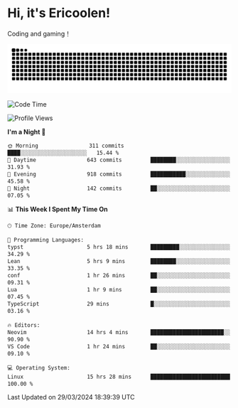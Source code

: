 # Hi, it's Ericoolen!
Coding and gaming！

<picture>
  <source media="(prefers-color-scheme: dark)" srcset="https://raw.githubusercontent.com/Eric-Song-Nop/Eric-Song-Nop/output/github-contribution-grid-snake-dark.svg">
  <source media="(prefers-color-scheme: light)" srcset="https://raw.githubusercontent.com/Eric-Song-Nop/Eric-Song-Nop/output/github-contribution-grid-snake.svg">
  <img alt="github contribution grid snake animation" src="https://raw.githubusercontent.com/Eric-Song-Nop/Eric-Song-Nop/output/github-contribution-grid-snake.svg">
</picture>

<!--START_SECTION:waka-->
![Code Time](http://img.shields.io/badge/Code%20Time-1%2C277%20hrs%2056%20mins-blue)

![Profile Views](http://img.shields.io/badge/Profile%20Views-0-blue)

**I'm a Night 🦉** 

```text
🌞 Morning                311 commits         ████░░░░░░░░░░░░░░░░░░░░░   15.44 % 
🌆 Daytime                643 commits         ████████░░░░░░░░░░░░░░░░░   31.93 % 
🌃 Evening                918 commits         ███████████░░░░░░░░░░░░░░   45.58 % 
🌙 Night                  142 commits         ██░░░░░░░░░░░░░░░░░░░░░░░   07.05 % 
```


📊 **This Week I Spent My Time On** 

```text
🕑︎ Time Zone: Europe/Amsterdam

💬 Programming Languages: 
typst                    5 hrs 18 mins       █████████░░░░░░░░░░░░░░░░   34.29 % 
Lean                     5 hrs 9 mins        ████████░░░░░░░░░░░░░░░░░   33.35 % 
conf                     1 hr 26 mins        ██░░░░░░░░░░░░░░░░░░░░░░░   09.31 % 
Lua                      1 hr 9 mins         ██░░░░░░░░░░░░░░░░░░░░░░░   07.45 % 
TypeScript               29 mins             █░░░░░░░░░░░░░░░░░░░░░░░░   03.16 % 

🔥 Editors: 
Neovim                   14 hrs 4 mins       ███████████████████████░░   90.90 % 
VS Code                  1 hr 24 mins        ██░░░░░░░░░░░░░░░░░░░░░░░   09.10 % 

💻 Operating System: 
Linux                    15 hrs 28 mins      █████████████████████████   100.00 % 
```


 Last Updated on 29/03/2024 18:39:39 UTC
<!--END_SECTION:waka-->
